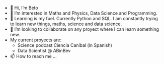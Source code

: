 - 👋 Hi, I’m Beto
- 👀 I’m interested in Maths and Physics, Data Science and Programming.
- 🌱 Learning is my fuel. Currently Python and SQL. I am constantly trying to learn new things, maths, science and data science.
- 💞️ I’m looking to collaborate on any proyect where I can learn something new.
- My current proyects are:
  - Science podcast Ciencia Caníbal (in Spanish)
  - Data Scientist @ ABinBev
- 📫 How to reach me ...

<!---
HumbertoSantoyo/HumbertoSantoyo is a ✨ special ✨ repository because its `README.md` (this file) appears on your GitHub profile.
You can click the Preview link to take a look at your changes.
--->
